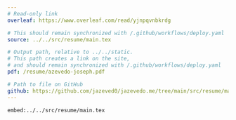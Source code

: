 ```yaml
---
# Read-only link
overleaf: https://www.overleaf.com/read/yjnpqvnbkrdg

# This should remain synchronized with /.github/workflows/deploy.yaml
source: ../../src/resume/main.tex

# Output path, relative to ../../static.
# This path creates a link on the site,
# and should remain synchronized with /.github/workflows/deploy.yaml
pdf: /resume/azevedo-joseph.pdf

# Path to file on GitHub
github: https://github.com/jazeved0/jazevedo.me/tree/main/src/resume/main.tex
---
```


<!-- Should match `source` in frontmatter: -->

`embed:../../src/resume/main.tex`
